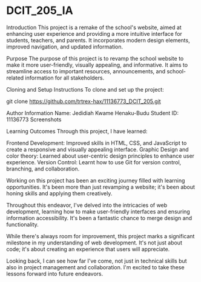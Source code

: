 # DCIT_205_IA

Introduction
This project is a remake of the school's website, aimed at enhancing user experience and providing a more intuitive interface for students, teachers, and parents. It incorporates modern design elements, improved navigation, and updated information.

Purpose
The purpose of this project is to revamp the school website to make it more user-friendly, visually appealing, and informative. It aims to streamline access to important resources, announcements, and school-related information for all stakeholders.

Cloning and Setup Instructions
To clone and set up the project:

git clone https://github.com/trtrex-hax/11136773_DCIT_205.git



Author Information
Name: Jedidiah Kwame Henaku-Budu
Student ID: 11136773
Screenshots



Learning Outcomes
Through this project, I have learned:

Frontend Development: Improved skills in HTML, CSS, and JavaScript to create a responsive and visually appealing interface.
Graphic Design and color theory: Learned about user-centric design principles to enhance user experience.
Version Control: Learnt how to use Git for version control, branching, and collaboration.


Working on this project has been an exciting journey filled with learning opportunities. It's been more than just revamping a website; it's been about honing skills and applying them creatively.

Throughout this endeavor, I've delved into the intricacies of web development, learning how to make user-friendly interfaces and ensuring information accessibility. It's been a fantastic chance to merge design and functionality.

While there's always room for improvement, this project marks a significant milestone in my understanding of web development. It's not just about code; it's about creating an experience that users will appreciate.

Looking back, I can see how far I've come, not just in technical skills but also in project management and collaboration. I'm excited to take these lessons forward into future endeavors.



